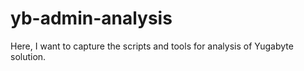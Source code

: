 # yb-admin-analysis

Here, I want to capture the scripts and tools for analysis of Yugabyte solution.
